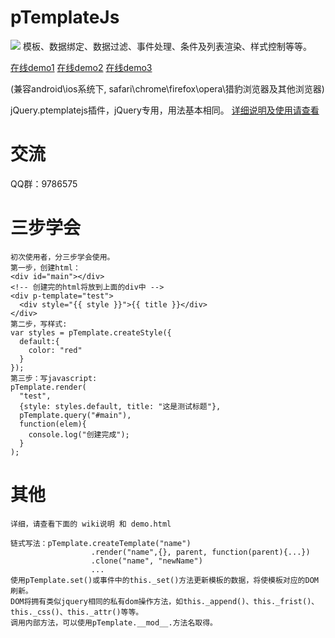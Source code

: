 # pTemplateJs 
<img src="https://travis-ci.org/ereddate/ptemplatejs.svg?branch=master" />
模板、数据绑定、数据过滤、事件处理、条件及列表渲染、样式控制等等。
<p><a href="http://img.hexun.com/2016/ereddate/hackernews/html/0.0.1/index.html" target="_blank">在线demo1</a> <a href="http://img.hexun.com/2016/ereddate/famousman/html/0.0.1/index.html?type=app" target="_blank">在线demo2</a> <a href="http://img.hexun.com/2016/ereddate/stock/html/0.0.1/index.html?type=app" target="_blank">在线demo3</a></p>
<p>(兼容android\ios系统下, safari\chrome\firefox\opera\猎豹浏览器及其他浏览器)</p>

<p>jQuery.ptemplatejs插件，jQuery专用，用法基本相同。
<a href="http://git.oschina.net/ereddate2017/jquery-ptemplatejs" target="_blank">详细说明及使用请查看</a> 

# 交流
QQ群：9786575

# 三步学会
```
初次使用者，分三步学会使用。
第一步，创建html：
<div id="main"></div>
<!-- 创建完的html将放到上面的div中 -->
<div p-template="test">
  <div style="{{ style }}">{{ title }}</div>
</div>
第二步，写样式:
var styles = pTemplate.createStyle({
  default:{
    color: "red"
  }
});
第三步：写javascript:
pTemplate.render(
  "test", 
  {style: styles.default, title: "这是测试标题"},
  pTemplate.query("#main"),
  function(elem){
    console.log("创建完成");
  }
);
```
# 其他
```
详细，请查看下面的 wiki说明 和 demo.html

链式写法：pTemplate.createTemplate("name")
                  .render("name",{}, parent, function(parent){...})
                  .clone("name", "newName")
                  ...
使用pTemplate.set()或事件中的this._set()方法更新模板的数据，将使模板对应的DOM刷新。
DOM将拥有类似jquery相同的私有dom操作方法，如this._append()、this._frist()、this._css()、this._attr()等等。
调用内部方法，可以使用pTemplate.__mod__.方法名取得。
```
